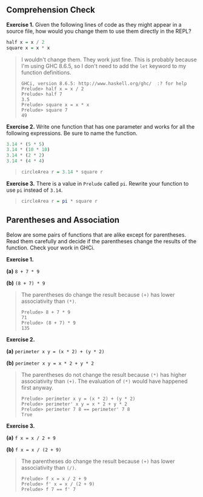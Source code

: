 ## Comprehension Check

**Exercise 1.** Given the following lines of code as they might appear in a
source file, how would you change them to use them directly in the REPL?

``` haskell
half x = x / 2
square x = x * x
```

> I wouldn't change them. They work just fine. This is probably because I'm
> using GHC 8.6.5, so I don't need to add the `let` keyword to my function
> definitions.
> 
> ```
> GHCi, version 8.6.5: http://www.haskell.org/ghc/  :? for help
> Prelude> half x = x / 2
> Prelude> half 7
> 3.5
> Prelude> square x = x * x
> Prelude> square 7
> 49
> ```

**Exercise 2.** Write one function that has one parameter and works for all the
following expressions. Be sure to name the function.

``` haskell
3.14 * (5 * 5)
3.14 * (10 * 10)
3.14 * (2 * 2)
3.14 * (4 * 4)
```

> ``` haskell
> circleArea r = 3.14 * square r
> ```

**Exercise 3.** There is a value in `Prelude` called `pi`. Rewrite your
function to use `pi` instead of `3.14`.


> ``` haskell
> circleArea r = pi * square r
> ```

## Parentheses and Association

Below are some pairs of functions that are alike except for parentheses. Read
them carefully and decide if the parentheses change the results of the
function. Check your work in GHCi.

**Exercise 1.**

**(a)** `8 + 7 * 9`

**(b)** `(8 + 7) * 9`

> The parentheses do change the result because `(+)` has lower associativity
> than `(*)`.
>
> ```
> Prelude> 8 + 7 * 9
> 71
> Prelude> (8 + 7) * 9
> 135
> ```
>

**Exercise 2.**

**(a)** `perimeter x y = (x * 2) + (y * 2)`

**(b)** `perimeter x y = x * 2 + y * 2`

> The parentheses do not change the result because `(*)` has higher
> associativity than `(+)`. The evaluation of `(*)` would have happened first
> anyway.
>
> ```
> Prelude> perimeter x y = (x * 2) + (y * 2)
> Prelude> perimeter' x y = x * 2 + y * 2
> Prelude> perimeter 7 8 == perimeter' 7 8
> True
> ```

**Exercise 3.**

**(a)** `f x = x / 2 + 9`

**(b)** `f x = x / (2 + 9)`

> The parentheses do change the result because `(+)` has lower associativity
> than `(/)`.
>
> ```
> Prelude> f x = x / 2 + 9
> Prelude> f' x = x / (2 + 9)
> Prelude> f 7 == f' 7
> ```

